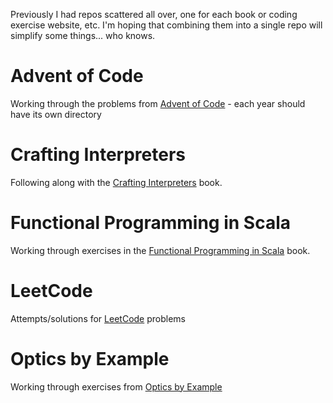 Previously I had repos scattered all over, one for each book or coding exercise website, etc. I'm hoping that combining them into a single repo will simplify some things... who knows.

# Advent of Code
Working through the problems from [Advent of Code](https://adventofcode.com/) - each year should have its own directory

# Crafting Interpreters
Following along with the [Crafting Interpreters](https://craftinginterpreters.com/) book.

# Functional Programming in Scala
Working through exercises in the [Functional Programming in Scala](https://www.manning.com/books/functional-programming-in-scala) book.

# LeetCode
Attempts/solutions for [LeetCode](https://leetcode.com/) problems

# Optics by Example
Working through exercises from [Optics by Example](https://leanpub.com/optics-by-example)
